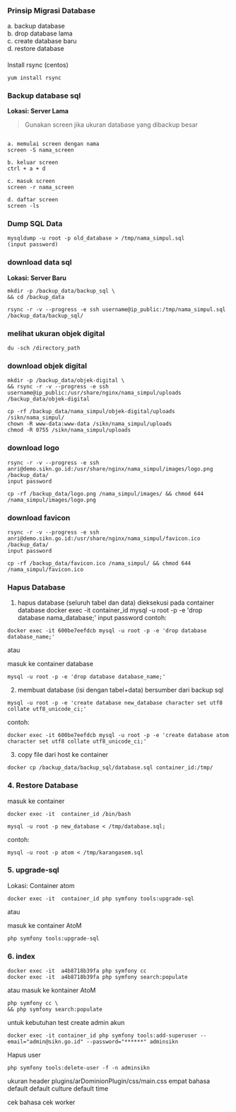 ### Prinsip Migrasi Database
a. backup database   
b. drop database lama    
c. create database baru  
d. restore database   


####
Install rsync (centos)
```
yum install rsync
```
### Backup database sql
**Lokasi: Server Lama** 

> Gunakan screen jika ukuran database yang dibackup besar
```

a. memulai screen dengan nama
screen -S nama_screen

b. keluar screen
ctrl + a + d

c. masuk screen
screen -r nama_screen

d. daftar screen
screen -ls
```
### Dump SQL Data
```
mysqldump -u root -p old_database > /tmp/nama_simpul.sql
(input password)
```


### download data sql
**Lokasi: Server Baru**
```
mkdir -p /backup_data/backup_sql \
&& cd /backup_data 

rsync -r -v --progress -e ssh username@ip_public:/tmp/nama_simpul.sql /backup_data/backup_sql/
```
### melihat ukuran objek digital 
```
du -sch /directory_path
```

### download objek digital

```
mkdir -p /backup_data/objek-digital \
&& rsync -r -v --progress -e ssh username@ip_public:/usr/share/nginx/nama_simpul/uploads /backup_data/objek-digital
```
```
cp -rf /backup_data/nama_simpul/objek-digital/uploads /sikn/nama_simpul/
chown -R www-data:www-data /sikn/nama_simpul/uploads  
chmod -R 0755 /sikn/nama_simpul/uploads

```

### download logo
```
rsync -r -v --progress -e ssh anri@demo.sikn.go.id:/usr/share/nginx/nama_simpul/images/logo.png /backup_data/
input password
```
```
cp -rf /backup_data/logo.png /nama_simpul/images/ && chmod 644 /nama_simpul/images/logo.png
```

### download favicon
```
rsync -r -v --progress -e ssh anri@demo.sikn.go.id:/usr/share/nginx/nama_simpul/favicon.ico /backup_data/
input password
```
```
cp -rf /backup_data/favicon.ico /nama_simpul/ && chmod 644 /nama_simpul/favicon.ico

```
### Hapus Database
1. hapus database (seluruh tabel dan data)
dieksekusi pada container database
docker exec -it container_id mysql -u root -p -e 'drop database nama_database;'
input password
contoh:
```
docker exec -it 600be7eefdcb mysql -u root -p -e 'drop database database_name;'
```
atau 

masuk ke container database 
```
mysql -u root -p -e 'drop database database_name;'
```
2. membuat database (isi dengan tabel+data) bersumber dari backup sql
```
mysql -u root -p -e 'create database new_database character set utf8 collate utf8_unicode_ci;'
```
contoh:
```
docker exec -it 600be7eefdcb mysql -u root -p -e 'create database atom character set utf8 collate utf8_unicode_ci;'
```
3. copy file dari host ke container
```
docker cp /backup_data/backup_sql/database.sql container_id:/tmp/
```

### 4. Restore Database
masuk ke container
```
docker exec -it  container_id /bin/bash
```
```
mysql -u root -p new_database < /tmp/database.sql;
```
contoh:
```
mysql -u root -p atom < /tmp/karangasem.sql
```


### 5. upgrade-sql

Lokasi: Container atom
```
docker exec -it  container_id php symfony tools:upgrade-sql
```
atau 

masuk ke container AtoM
```
php symfony tools:upgrade-sql
```
### 6. index
```
docker exec -it  a4b8718b39fa php symfony cc
docker exec -it  a4b8718b39fa php symfony search:populate
```
atau masuk ke kontainer AtoM
```
php symfony cc \
&& php symfony search:populate
```

untuk kebutuhan test create admin akun
```
docker exec -it container_id php symfony tools:add-superuser --email="admin@sikn.go.id" --password="******" adminsikn
```
Hapus user 
```
php symfony tools:delete-user -f -n adminsikn
```
ukuran header plugins/arDominionPlugin/css/main.css
empat bahasa default
default culture
default time

cek bahasa
cek worker



```